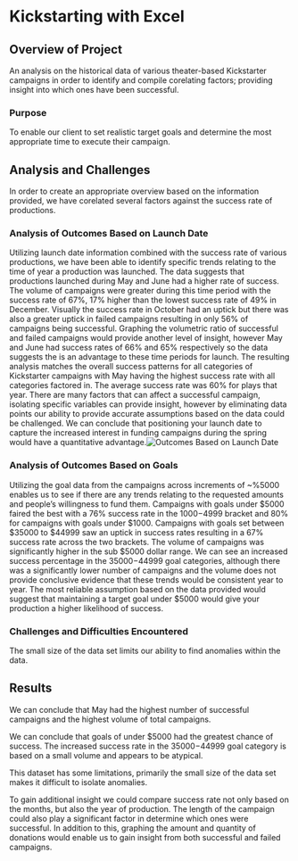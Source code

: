 # Kickstarting with Excel

## Overview of Project
An analysis on the historical data of various theater-based Kickstarter campaigns in order to identify and compile corelating factors; providing insight into which ones have been successful.

### Purpose
To enable our client to set realistic target goals and determine the most appropriate time to execute their campaign. 


## Analysis and Challenges

In order to create an appropriate overview based on the information provided, we have corelated several factors against the success rate of productions.   

### Analysis of Outcomes Based on Launch Date

Utilizing launch date information combined with the success rate of various productions, we have been able to identify specific trends relating to the time of year a production was launched.  The data suggests that productions launched during May and June had a higher rate of success. The volume of campaigns were greater during this time period with the success rate of 67%, 17% higher than the lowest success rate of 49% in December.  Visually the success rate in October had an uptick but there was also a greater uptick in failed campaigns resulting in only 56% of campaigns being successful. Graphing the volumetric ratio of successful and failed campaigns would provide another level of insight, however May and June had success rates of 66% and 65% respectively so the data suggests the is an advantage to these time periods for launch.  The resulting analysis matches the overall success patterns for all categories of Kickstarter campaigns with May having the highest success rate with all categories factored in. The average success rate was 60% for plays that year.  There are many factors that can affect a successful campaign, isolating specific variables can provide insight, however by eliminating data points our ability to provide accurate assumptions based on the data could be challenged.  We can conclude that positioning your launch date to capture the increased interest in funding campaigns during the spring would have a quantitative advantage.![Outcomes Based on Launch Date](https://user-images.githubusercontent.com/31022640/109518697-5a46c000-7a5f-11eb-9469-86f2c9bb52bb.png)


### Analysis of Outcomes Based on Goals

Utilizing the goal data from the campaigns across increments of ~%5000 enables us to see if there are any trends relating to the requested amounts and people’s willingness to fund them.  Campaigns with goals under $5000 faired the best with a 76% success rate in the $1000-$4999 bracket and 80% for campaigns with goals under $1000. Campaigns with goals set between $35000 to $44999 saw an uptick in success rates resulting in a 67% success rate across the two brackets.  The volume of campaigns was significantly higher in the sub $5000 dollar range. We can see an increased success percentage in the $35000-$44999 goal categories, although there was a significantly lower number of campaigns and the volume does not provide conclusive evidence that these trends would be consistent year to year.  The most reliable assumption based on the data provided would suggest that maintaining a target goal under $5000 would give your production a higher likelihood of success. 

### Challenges and Difficulties Encountered

The small size of the data set limits our ability to find anomalies within the data.  

## Results

We can conclude that May had the highest number of successful campaigns and the highest volume of total campaigns.  

We can conclude that goals of under $5000 had the greatest chance of success.  The increased success rate in the $35000-$44999 goal category is based on a small volume and appears to be atypical.  

This dataset has some limitations, primarily the small size of the data set makes it difficult to isolate anomalies.  

To gain additional insight we could compare success rate not only based on the months, but also the year of production.  The length of the campaign could also play a significant factor in determine which ones were successful.  In addition to this, graphing the amount and quantity of donations would enable us to gain insight from both successful and failed campaigns. 
